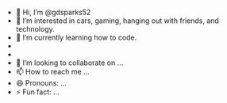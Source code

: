- 👋 Hi, I’m @gdsparks52
- 👀 I’m interested in cars, gaming, hanging out with friends, and technology.
- 🌱 I’m currently learning how to code.
-
- 
- 💞️ I’m looking to collaborate on ...
- 📫 How to reach me ...
- 😄 Pronouns: ...
- ⚡ Fun fact: ...

<!---
gdsparks52/gdsparks52 is a ✨ special ✨ repository because its `README.md` (this file) appears on your GitHub profile.
You can click the Preview link to take a look at your changes.
--->
